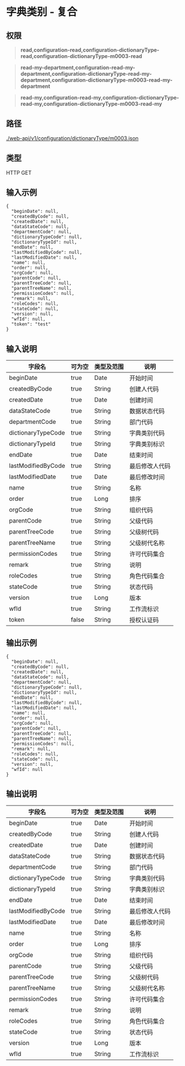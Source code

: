 # 字典类别 - 复合

## 权限

> **read,configuration-read,configuration-dictionaryType-read,configuration-dictionaryType-m0003-read**

> **read-my-department,configuration-read-my-department,configuration-dictionaryType-read-my-department,configuration-dictionaryType-m0003-read-my-department**

> **read-my,configuration-read-my,configuration-dictionaryType-read-my,configuration-dictionaryType-m0003-read-my**

## 路径

[./web-api/v1/configuration/dictionaryType/m0003.json](./m0003.json)

## 类型

HTTP GET

## 输入示例

```
{
  "beginDate": null,
  "createdByCode": null,
  "createdDate": null,
  "dataStateCode": null,
  "departmentCode": null,
  "dictionaryTypeCode": null,
  "dictionaryTypeId": null,
  "endDate": null,
  "lastModifiedByCode": null,
  "lastModifiedDate": null,
  "name": null,
  "order": null,
  "orgCode": null,
  "parentCode": null,
  "parentTreeCode": null,
  "parentTreeName": null,
  "permissionCodes": null,
  "remark": null,
  "roleCodes": null,
  "stateCode": null,
  "version": null,
  "wfId": null,
  "token": "test"
}
```

## 输入说明

字段名|可为空|类型及范围|说明
---|---|---|---
beginDate|true|Date|开始时间
createdByCode|true|String|创建人代码
createdDate|true|Date|创建时间
dataStateCode|true|String|数据状态代码
departmentCode|true|String|部门代码
dictionaryTypeCode|true|String|字典类别代码
dictionaryTypeId|true|String|字典类别标识
endDate|true|Date|结束时间
lastModifiedByCode|true|String|最后修改人代码
lastModifiedDate|true|Date|最后修改时间
name|true|String|名称
order|true|Long|排序
orgCode|true|String|组织代码
parentCode|true|String|父级代码
parentTreeCode|true|String|父级树代码
parentTreeName|true|String|父级树代名称
permissionCodes|true|String|许可代码集合
remark|true|String|说明
roleCodes|true|String|角色代码集合
stateCode|true|String|状态代码
version|true|Long|版本
wfId|true|String|工作流标识
token|false|String|授权认证码

## 输出示例
```
{
  "beginDate": null,
  "createdByCode": null,
  "createdDate": null,
  "dataStateCode": null,
  "departmentCode": null,
  "dictionaryTypeCode": null,
  "dictionaryTypeId": null,
  "endDate": null,
  "lastModifiedByCode": null,
  "lastModifiedDate": null,
  "name": null,
  "order": null,
  "orgCode": null,
  "parentCode": null,
  "parentTreeCode": null,
  "parentTreeName": null,
  "permissionCodes": null,
  "remark": null,
  "roleCodes": null,
  "stateCode": null,
  "version": null,
  "wfId": null
}
```

## 输出说明

字段名|可为空|类型及范围|说明
---|---|---|---
beginDate|true|Date|开始时间
createdByCode|true|String|创建人代码
createdDate|true|Date|创建时间
dataStateCode|true|String|数据状态代码
departmentCode|true|String|部门代码
dictionaryTypeCode|true|String|字典类别代码
dictionaryTypeId|true|String|字典类别标识
endDate|true|Date|结束时间
lastModifiedByCode|true|String|最后修改人代码
lastModifiedDate|true|Date|最后修改时间
name|true|String|名称
order|true|Long|排序
orgCode|true|String|组织代码
parentCode|true|String|父级代码
parentTreeCode|true|String|父级树代码
parentTreeName|true|String|父级树代名称
permissionCodes|true|String|许可代码集合
remark|true|String|说明
roleCodes|true|String|角色代码集合
stateCode|true|String|状态代码
version|true|Long|版本
wfId|true|String|工作流标识
